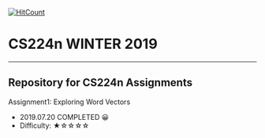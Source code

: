 [![HitCount](http://hits.dwyl.io/emjayahn/CS224n-assignment-solution.svg)](http://hits.dwyl.io/emjayahn/CS224n-assignment-solution)
<br>
# CS224n WINTER 2019
---
Repository for CS224n Assignments
---
Assignment1: Exploring Word Vectors
- 2019.07.20 COMPLETED 😀
- Difficulty: ★☆☆☆☆

